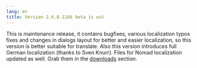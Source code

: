 ```yaml
---
lang: en
title: Version 2.6.8.1166 beta is out
---
```

This is maintenance release, it contains bugfixes, various localization typos fixes and changes in dialogs layout for better and easier localization, so this version is better suitable for translate. Also this version introduces full German localization (thanks  to Sven Knurr). Files for Nomad localization updated as well. Grab them in the [downloads](/en/downloads) section.
